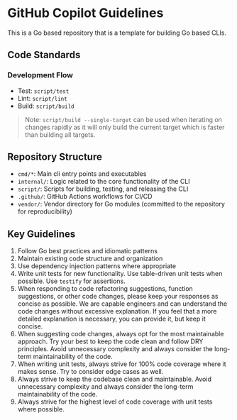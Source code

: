 # GitHub Copilot Guidelines

This is a Go based repository that is a template for building Go based CLIs.

## Code Standards

### Development Flow

- Test: `script/test`
- Lint: `script/lint`
- Build: `script/build`

> Note: `script/build --single-target` can be used when iterating on changes rapidly as it will only build the current target which is faster than building all targets.

## Repository Structure

- `cmd/*`: Main cli entry points and executables
- `internal/`: Logic related to the core functionality of the CLI
- `script/`: Scripts for building, testing, and releasing the CLI
- `.github/`: GitHub Actions workflows for CI/CD
- `vendor/`: Vendor directory for Go modules (committed to the repository for reproducibility)

## Key Guidelines

1. Follow Go best practices and idiomatic patterns
2. Maintain existing code structure and organization
3. Use dependency injection patterns where appropriate
4. Write unit tests for new functionality. Use table-driven unit tests when possible. Use `testify` for assertions.
5. When responding to code refactoring suggestions, function suggestions, or other code changes, please keep your responses as concise as possible. We are capable engineers and can understand the code changes without excessive explanation. If you feel that a more detailed explanation is necessary, you can provide it, but keep it concise.
6. When suggesting code changes, always opt for the most maintainable approach. Try your best to keep the code clean and follow DRY principles. Avoid unnecessary complexity and always consider the long-term maintainability of the code.
7. When writing unit tests, always strive for 100% code coverage where it makes sense. Try to consider edge cases as well.
8. Always strive to keep the codebase clean and maintainable. Avoid unnecessary complexity and always consider the long-term maintainability of the code.
9. Always strive for the highest level of code coverage with unit tests where possible.
